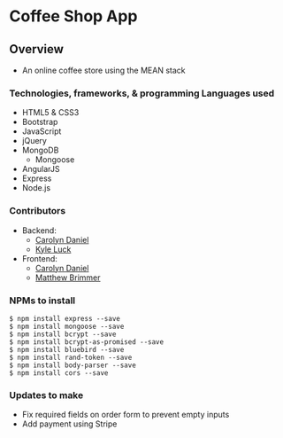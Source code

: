 # Coffee Shop App

## Overview
* An online coffee store using the MEAN stack

<!-- ![Coffee Shop](img/***********.png) -->



### Technologies, frameworks, & programming Languages used
* HTML5 & CSS3
* Bootstrap
* JavaScript
* jQuery
* MongoDB
  * Mongoose
* AngularJS
* Express
* Node.js



### Contributors
* Backend:
  * [Carolyn Daniel](https://github.com/csdaniel17)
  * [Kyle Luck](https://github.com/kyleluck)
* Frontend:
  * [Carolyn Daniel](https://github.com/csdaniel17)
  * [Matthew Brimmer](https://github.com/mbrimmer83)  



### NPMs to install

```node
$ npm install express --save
$ npm install mongoose --save
$ npm install bcrypt --save
$ npm install bcrypt-as-promised --save
$ npm install bluebird --save
$ npm install rand-token --save
$ npm install body-parser --save
$ npm install cors --save
```


<!-- ### Live demo

[Check it out](*********) -->


### Updates to make
* Fix required fields on order form to prevent empty inputs
* Add payment using Stripe
